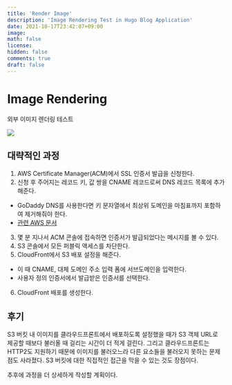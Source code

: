 ```yaml
---
title: 'Render Image'
description: 'Image Rendering Test in Hugo Blog Application'
date: 2021-10-17T23:42:07+09:00
image:
math: false
license:
hidden: false
comments: true
draft: false
---
```


# Image Rendering

외부 이미지 렌더링 테스트

<!-- <img src="https://static.nwlee.com/public/f30b7b88-d7eb-43c4-a7cd-73627f67d65f.png" loading="lazy"> -->
<img src="https://static.nwlee.com/public/KVYH1C00/71f49346-12b3-4d54-a669-d000f07828b6.jpeg" loading="lazy" >

## 대략적인 과정

1. AWS Certificate Manager(ACM)에서 SSL 인증서 발급을 신청한다.
2. 신청 후 주어지는 레코드 키, 값 쌍을 CNAME 레코드로써 DNS 레코드 목록에 추가해준다.

- GoDaddy DNS를 사용한다면 키 문자열에서 최상위 도메인을 마침표까지 포함하여 제거해줘야 한다.
- [관련 AWS 문서](https://docs.aws.amazon.com/ko_kr/acm/latest/userguide/troubleshooting-DNS-validation.html#troubleshooting-DNS-GoDaddy)

3. 몇 분 지나서 ACM 콘솔에 접속하면 인증서가 발급되었다는 메시지를 볼 수 있다.
4. S3 콘솔에서 모든 퍼블릭 액세스를 차단한다.
5. CloudFront에서 S3 배포 설정을 해준다.

- 이 때 CNAME, 대체 도메인 주소 입력 폼에 서브도메인을 입력한다.
- 사용자 정의 인증서에서 발급받은 인증서를 선택한다.

6. CloudFront 배포를 생성한다.

## 후기

S3 버킷 내 이미지를 클라우드프론트에서 배포하도록 설정했을 때가 S3 객체 URL로 제공할 때보다 불러올 때 걸리는 시간이 더 적게 걸린다. 그리고 클라우드프론트는 HTTP2도 지원하기 때문에 이미지를 불러오느라 다른 요소들을 불러오지 못하는 문제점도 사라졌다. S3 버킷에 대한 직접적인 접근을 막을 수 있는 것도 장점이다.

추후에 과정을 더 상세하게 작성할 계획이다.
